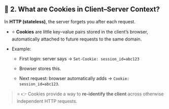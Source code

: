 ## 🔹 2. What are Cookies in Client–Server Context?

In **HTTP (stateless)**, the server forgets you after each request.

- ⭐ **Cookies** are little key–value pairs stored in the client’s browser, automatically attached to future requests to the same domain.
    
- Example:
    
    - First login: server says → `Set-Cookie: session_id=abc123`
        
    - Browser stores this.
        
    - Next request: browser automatically adds → `Cookie: session_id=abc123`.
        

> ⭐ 👉 Cookies provide a way to **re-identify the client** across otherwise independent HTTP requests.